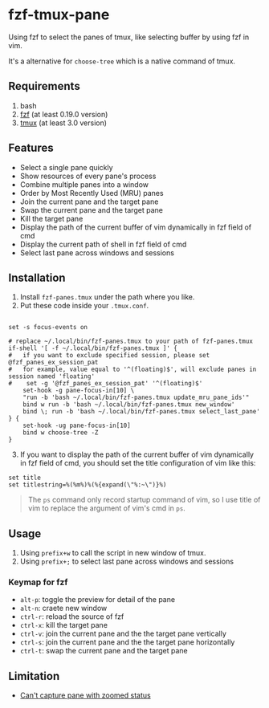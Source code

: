 # fzf-tmux-pane

Using fzf to select the panes of tmux, like selecting buffer by using fzf in vim.

It's a alternative for `choose-tree` which is a native command of tmux.

## Requirements

1. bash
2. [fzf](https://github.com/junegunn/fzf) (at least 0.19.0 version)
3. [tmux](https://github.com/tmux/tmux) (at least 3.0 version)

## Features

- Select a single pane quickly
- Show resources of every pane's process
- Combine multiple panes into a window
- Order by Most Recently Used (MRU) panes
- Join the current pane and the target pane
- Swap the current pane and the target pane
- Kill the target pane
- Display the path of the current buffer of vim dynamically in fzf field of cmd
- Display the current path of shell in fzf field of cmd
- Select last pane across windows and sessions

## Installation

1. Install `fzf-panes.tmux` under the path where you like.
2. Put these code inside your `.tmux.conf`.

```tmux

set -s focus-events on

# replace ~/.local/bin/fzf-panes.tmux to your path of fzf-panes.tmux
if-shell '[ -f ~/.local/bin/fzf-panes.tmux ]' {
#   if you want to exclude specified session, please set @fzf_panes_ex_session_pat
#   for example, value equal to '^(floating)$', will exclude panes in session named 'floating'
#    set -g '@fzf_panes_ex_session_pat' '^(floating)$'
    set-hook -g pane-focus-in[10] \
    "run -b 'bash ~/.local/bin/fzf-panes.tmux update_mru_pane_ids'"
    bind w run -b 'bash ~/.local/bin/fzf-panes.tmux new_window'
    bind \; run -b 'bash ~/.local/bin/fzf-panes.tmux select_last_pane'
} {
    set-hook -ug pane-focus-in[10]
    bind w choose-tree -Z
}
```

<!-- markdownlint-disable MD029 -->

3. If you want to display the path of the current buffer of vim dynamically in fzf field of cmd, you
should set the title configuration of vim like this:
<!-- markdownlint-enable MD013 -->

```vim
set title
set titlestring=%(%m%)%(%{expand(\"%:~\")}%)
```

> The `ps` command only record startup command of vim, so I use title of vim to replace the argument
> of vim's cmd in `ps`.

## Usage

1. Using `prefix+w` to call the script in new window of tmux.
2. Using `prefix+;` to select last pane across windows and sessions

### Keymap for fzf

- `alt-p`: toggle the preview for detail of the pane
- `alt-n`: craete new window
- `ctrl-r`: reload the source of fzf
- `ctrl-x`: kill the target pane
- `ctrl-v`: join the current pane and the the target pane vertically
- `ctrl-s`: join the current pane and the the target pane horizontally
- `ctrl-t`: swap the current pane and the target pane

## Limitation

- [Can't capture pane with zoomed status](https://github.com/tmux/tmux/issues/2092)
